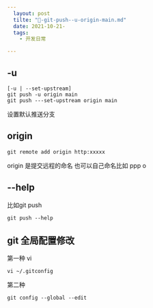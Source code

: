 ```yaml
---
  layout: post
  tilte: "🥛-git-push--u-origin-main.md"
  date: 2021-10-21-
  tags: 
    - 开发日常

---
```


## -u
```
[-u | --set-upstream]
git push -u origin main 
git push ---set-upstream origin main
```
设置默认推送分支

## origin
```
git remote add origin http:xxxxx
```
origin 是提交远程的命名 也可以自己命名比如 ppp o

## --help
比如git push
```
git push --help
```

## git  全局配置修改
第一种 vi
```
vi ~/.gitconfig
```
第二种

```
git config --global --edit
```
